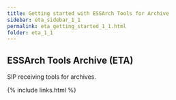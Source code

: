 ```yaml
---
title: Getting started with ESSArch Tools for Archive
sidebar: eta_sidebar_1_1
permalink: eta_getting_started_1_1.html
folder: eta_1_1
---
```


## ESSArch Tools Archive (ETA)

SIP receiving tools for archives.

{% include links.html %}
